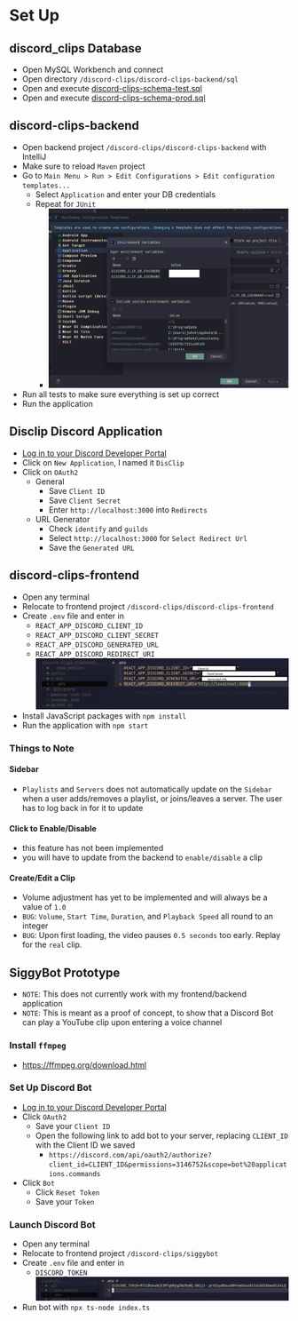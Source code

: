 # Set Up

## discord_clips Database
- Open MySQL Workbench and connect
- Open directory `/discord-clips/discord-clips-backend/sql`
- Open and execute [discord-clips-schema-test.sql](../discord-clips-backend/sql/discord-clips-schema-test.sql)
- Open and execute [discord-clips-schema-prod.sql](../discord-clips-backend/sql/discord-clips-schema-prod.sql)

## discord-clips-backend
- Open backend project `/discord-clips/discord-clips-backend` with IntelliJ
- Make sure to reload `Maven` project
- Go to `Main Menu > Run > Edit Configurations > Edit configuration templates...`
    - Select `Application` and enter your DB credentials
    - Repeat for `JUnit`
        - ![Alt text](./imgs/backend-env-var.png)
- Run all tests to make sure everything is set up correct
- Run the application

## Disclip Discord Application
- [Log in to your Discord Developer Portal](https://discord.com/developers/applications)
- Click on `New Application`, I named it `DisClip`
- Click on `OAuth2`
    - General
	    - Save `Client ID`
	    - Save `Client Secret`
	    - Enter `http://localhost:3000` into `Redirects`
    - URL Generator
        - Check `identify` and `guilds`
        - Select `http://localhost:3000` for `Select Redirect Url`
        - Save the `Generated URL`

## discord-clips-frontend
- Open any terminal
- Relocate to frontend project `/discord-clips/discord-clips-frontend`
- Create `.env` file and enter in 
    - `REACT_APP_DISCORD_CLIENT_ID`
    - `REACT_APP_DISCORD_CLIENT_SECRET`
    - `REACT_APP_DISCORD_GENERATED_URL`
    - `REACT_APP_DISCORD_REDIRECT_URI`
    ![Frontend Environment Variables](./imgs/frontend-env-var.png)
- Install JavaScript packages with `npm install`
- Run the application with `npm start`

### Things to Note

#### Sidebar
- `Playlists` and `Servers` does not automatically update on the `Sidebar` when a user adds/removes a playlist, or joins/leaves a server. The user has to log back in for it to update

#### Click to Enable/Disable
- this feature has not been implemented
- you will have to update from the backend to `enable/disable` a clip

#### Create/Edit a Clip
- Volume adjustment has yet to be implemented and will always be a value of `1.0`
- `BUG`: `Volume`, `Start Time`, `Duration`, and `Playback Speed` all round to an integer
- `BUG`: Upon first loading, the video pauses `0.5 seconds` too early. Replay for the `real` clip.

## SiggyBot Prototype
- `NOTE`: This does not currently work with my frontend/backend application
- `NOTE`: This is meant as a proof of concept, to show that a Discord Bot can play a YouTube clip upon entering a voice channel

### Install `ffmpeg`
- https://ffmpeg.org/download.html

### Set Up Discord Bot
- [Log in to your Discord Developer Portal](https://discord.com/developers/applications)
- Click `OAuth2`
    - Save your `Client ID`
    - Open the following link to add bot to your server, replacing `CLIENT_ID` with the Client ID we saved
        - `https://discord.com/api/oauth2/authorize?client_id=CLIENT_ID&permissions=3146752&scope=bot%20applications.commands`
- Click `Bot`
    - Click `Reset Token`
    - Save your `Token`

### Launch Discord Bot
- Open any terminal
- Relocate to frontend project `/discord-clips/siggybot`
- Create `.env` file and enter in 
    - `DISCORD_TOKEN`
    ![SiggyBot Environment Variable](./imgs/siggybot-env-var.png)
- Run bot with `npx ts-node index.ts`
